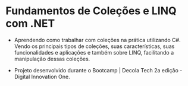 # Fundamentos de Coleções e LINQ com .NET

* Aprendendo como trabalhar com coleções na prática utilizando C#. Vendo os principais tipos de coleções, suas características, suas funcionalidades e aplicações e também sobre LINQ, facilitando a manipulação dessas coleções.

* Projeto desenvolvido durante o Bootcamp | Decola Tech 2a edição - Digital Innovation One.
